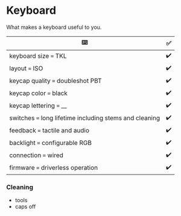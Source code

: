 # Keyboard

What makes a keyboard useful to you.

| ⌨️ | ✅ |
| - | - |
| keyboard size `=` TKL | ✔️ |
| layout `=` ISO | ✔️ |
| keycap quality `=` doubleshot PBT | ✔️ |
| keycap color `=` black | ✔️ |
| keycap lettering `=` __ | ✔️ |
| switches `=` long lifetime including stems and cleaning | ✔️ |
| feedback `=` tactile and audio | ✔️ |
| backlight `=` configurable RGB | ✔️ |
| connection `=` wired | ✔️ |
| firmware `=` driverless operation | ✔️ |


### Cleaning

- tools
- caps off
